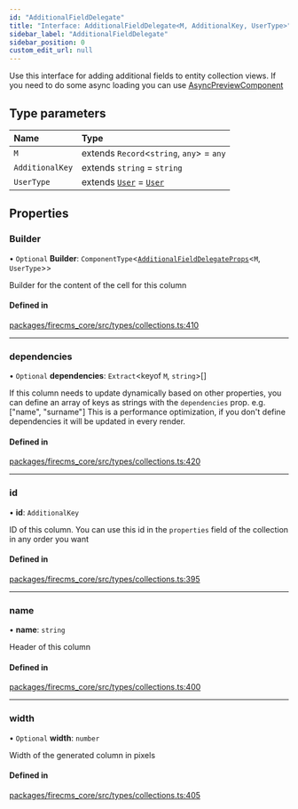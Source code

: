 ```yaml
---
id: "AdditionalFieldDelegate"
title: "Interface: AdditionalFieldDelegate<M, AdditionalKey, UserType>"
sidebar_label: "AdditionalFieldDelegate"
sidebar_position: 0
custom_edit_url: null
---
```


Use this interface for adding additional fields to entity collection views.
If you need to do some async loading you can use [AsyncPreviewComponent](../functions/AsyncPreviewComponent.md)

## Type parameters

| Name | Type |
| :------ | :------ |
| `M` | extends `Record`\<`string`, `any`\> = `any` |
| `AdditionalKey` | extends `string` = `string` |
| `UserType` | extends [`User`](../types/User.md) = [`User`](../types/User.md) |

## Properties

### Builder

• `Optional` **Builder**: `ComponentType`\<[`AdditionalFieldDelegateProps`](../types/AdditionalFieldDelegateProps.md)\<`M`, `UserType`\>\>

Builder for the content of the cell for this column

#### Defined in

[packages/firecms_core/src/types/collections.ts:410](https://github.com/FireCMSco/firecms/blob/d45f3739/packages/firecms_core/src/types/collections.ts#L410)

___

### dependencies

• `Optional` **dependencies**: `Extract`\<keyof `M`, `string`\>[]

If this column needs to update dynamically based on other properties,
you can define an array of keys as strings with the
`dependencies` prop.
e.g. ["name", "surname"]
This is a performance optimization, if you don't define dependencies
it will be updated in every render.

#### Defined in

[packages/firecms_core/src/types/collections.ts:420](https://github.com/FireCMSco/firecms/blob/d45f3739/packages/firecms_core/src/types/collections.ts#L420)

___

### id

• **id**: `AdditionalKey`

ID of this column. You can use this id in the `properties` field of the
collection in any order you want

#### Defined in

[packages/firecms_core/src/types/collections.ts:395](https://github.com/FireCMSco/firecms/blob/d45f3739/packages/firecms_core/src/types/collections.ts#L395)

___

### name

• **name**: `string`

Header of this column

#### Defined in

[packages/firecms_core/src/types/collections.ts:400](https://github.com/FireCMSco/firecms/blob/d45f3739/packages/firecms_core/src/types/collections.ts#L400)

___

### width

• `Optional` **width**: `number`

Width of the generated column in pixels

#### Defined in

[packages/firecms_core/src/types/collections.ts:405](https://github.com/FireCMSco/firecms/blob/d45f3739/packages/firecms_core/src/types/collections.ts#L405)
